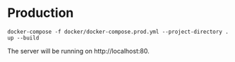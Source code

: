 # Production

```
docker-compose -f docker/docker-compose.prod.yml --project-directory . up --build
```

The server will be running on http://localhost:80.